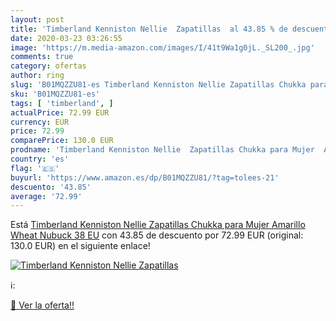 ```yaml
---
layout: post
title: 'Timberland Kenniston Nellie  Zapatillas  al 43.85 % de descuento'
date: 2020-03-23 03:26:55
image: 'https://m.media-amazon.com/images/I/41t9Wa1g0jL._SL200_.jpg'
comments: true
category: ofertas
author: ring
slug: 'B01MQZZU81-es Timberland Kenniston Nellie Zapatillas Chukka para Mujer...'
sku: 'B01MQZZU81-es'
tags: [ 'timberland', ]
actualPrice: 72.99 EUR
currency: EUR
price: 72.99
comparePrice: 130.0 EUR
prodname: 'Timberland Kenniston Nellie  Zapatillas Chukka para Mujer  Amarillo  Wheat Nubuck   38 EU'
country: 'es'
flag: '🇪🇸'
buyurl: 'https://www.amazon.es/dp/B01MQZZU81/?tag=tolees-21'
descuento: '43.85'
average: '72.99'
---
```


Está [Timberland Kenniston Nellie  Zapatillas Chukka para Mujer  Amarillo  Wheat Nubuck   38 EU](https://www.amazon.es/dp/B01MQZZU81/?tag=tolees-21) con 43.85 de descuento por 72.99 EUR (original: 130.0 EUR) en el siguiente enlace!

[![Timberland Kenniston Nellie  Zapatillas ](https://m.media-amazon.com/images/I/41t9Wa1g0jL._SL200_.jpg)](https://www.amazon.es/dp/B01MQZZU81/?tag=tolees-21)

ℹ️:


[🛒 Ver la oferta!!](https://www.amazon.es/dp/B01MQZZU81/?tag=tolees-21)
